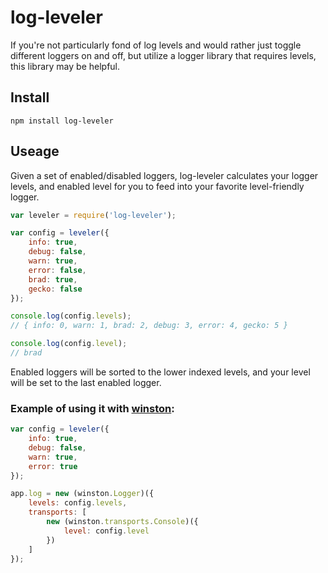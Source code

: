 log-leveler
================

If you're not particularly fond of log levels and would rather just toggle different loggers on and off, but utilize a logger library that requires levels, this library may be helpful.

## Install

```
npm install log-leveler
```

## Useage

Given a set of enabled/disabled loggers, log-leveler calculates your logger levels, and enabled level for you to feed into your favorite level-friendly logger.

```javascript
var leveler = require('log-leveler');

var config = leveler({
    info: true,
    debug: false,
    warn: true,
    error: false,
    brad: true,
    gecko: false
});

console.log(config.levels);
// { info: 0, warn: 1, brad: 2, debug: 3, error: 4, gecko: 5 }

console.log(config.level);
// brad
```

Enabled loggers will be sorted to the lower indexed levels, and your level will be set to the last enabled logger.


### Example of using it with [winston](https://github.com/flatiron/winston):

```javascript
var config = leveler({
    info: true,
    debug: false,
    warn: true,
    error: true
});

app.log = new (winston.Logger)({
	levels: config.levels,
	transports: [
		new (winston.transports.Console)({
			level: config.level
		})
	]
});
```
